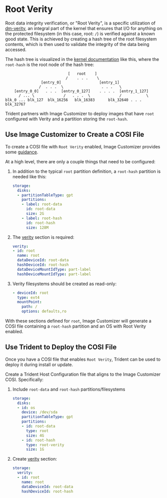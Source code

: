 # Root Verity

Root data integrity verification, or "Root Verity", is a specific utilization
of [dm-verity](https://www.kernel.org/doc/html/latest/admin-guide/device-mapper/verity.html),
an integral part of the kernel that ensures that I/O for anything on the
protected filesystem (in this case, root: `/`) is verified against a known good
state. This is achieved by creating a hash tree of the root filesystem
contents, which is then used to validate the integrity of the data being
accessed.

The hash tree is visualized in the
[kernel documentation](https://docs.kernel.org/admin-guide/device-mapper/verity.html)
like this, where the `root-hash` is the root node of the hash tree:

``` text
                            [   root    ]
                           /    . . .    \
                [entry_0]                 [entry_1]
               /  . . .  \                 . . .   \
    [entry_0_0]   . . .  [entry_0_127]    . . . .  [entry_1_127]
      / ... \             /   . . .  \             /           \
blk_0 ... blk_127  blk_16256   blk_16383      blk_32640 . . . blk_32767
```

Trident partners with Image Customizer to deploy images that have `root`
configured with Verity and a partition storing the `root-hash`.

## Use Image Customizer to Create a COSI File

To create a COSI file with `Root Verity` enabled, Image Customizer provides
some [guidance](https://microsoft.github.io/azure-linux-image-tools/imagecustomizer/concepts/verity.html).

At a high level, there are only a couple things that need to be configured:

1. In addition to the typical `root` partition definition, a `root-hash`
   partition is needed like this:

    ``` yaml
    storage:
      disks:
      - partitionTableType: gpt
        partitions:
        - label: root-data
          id: root-data
          size: 2G
        - label: root-hash
          id: root-hash
          size: 128M
    ```

2. The [verity](https://microsoft.github.io/azure-linux-image-tools/imagecustomizer/api/configuration/verity.html)
   section is required:

    ``` yaml
    verity:
    - id: root
      name: root
      dataDeviceId: root-data
      hashDeviceId: root-hash
      dataDeviceMountIdType: part-label
      hashDeviceMountIdType: part-label
    ```

3. Verity filesystems should be created as read-only:

    ``` yaml
    - deviceId: root
      type: ext4
      mountPoint:
        path: /
        options: defaults,ro
    ```

With these sections defined for `root`, Image Customizer will generate a COSI
file containing a `root-hash` partition and an OS with Root Verity enabled.

## Use Trident to Deploy the COSI File

Once you have a COSI file that enables `Root Verity`, Trident can be used to
deploy it during install or update.

Create a Trident Host Configuration file that aligns to the Image Customizer
COSI. Specifically:

1. Include `root-data` and `root-hash` partitions/filesystems

    ```yaml
    storage:
      disks:
      - id: os
        device: /dev/sda
        partitionTableType: gpt
        partitions:
        - id: root-data
          type: root
          size: 4G
        - id: root-hash
          type: root-verity
          size: 1G
    ```

2. Create [verity](../Reference/Host-Configuration/API-Reference/VerityDevice.md)
   section:

    ```yaml
    storage:
      verity:
      - id: root
        name: root
        dataDeviceId: root-data
        hashDeviceId: root-hash
    ```
